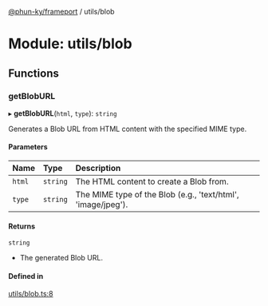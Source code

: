 [@phun-ky/frameport](../README.md) / utils/blob

# Module: utils/blob

## Functions

### getBlobURL

▸ **getBlobURL**(`html`, `type`): `string`

Generates a Blob URL from HTML content with the specified MIME type.

#### Parameters

| Name | Type | Description |
| :------ | :------ | :------ |
| `html` | `string` | The HTML content to create a Blob from. |
| `type` | `string` | The MIME type of the Blob (e.g., 'text/html', 'image/jpeg'). |

#### Returns

`string`

- The generated Blob URL.

#### Defined in

[utils/blob.ts:8](https://github.com/phun-ky/frameport/blob/main/src/utils/blob.ts#L8)
